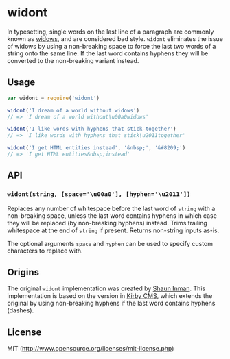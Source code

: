 # widont

In typesetting, single words on the last line of a paragraph are commonly known
as [widows](https://en.wikipedia.org/wiki/Widows_and_orphans), and are
considered bad style. `widont` eliminates the issue of widows by using a
non-breaking space to force the last two words of a string onto the same line.
If the last word contains hyphens they will be converted to the non-breaking
variant instead.

## Usage

```js
var widont = require('widont')

widont('I dream of a world without widows')
// => 'I dream of a world without\u00a0widows'

widont('I like words with hyphens that stick-together')
// => 'I like words with hyphens that stick\u2011together'

widont('I get HTML entities instead', '&nbsp;', '&#8209;')
// => 'I get HTML entities&nbsp;instead'
```

## API

### `widont(string, [space='\u00a0'], [hyphen='\u2011'])`

Replaces any number of whitespace before the last word of `string` with a
non-breaking space, unless the last word contains hyphens in which case they
will be replaced (by non-breaking hyphens) instead. Trims trailing whitespace
at the end of `string` if present. Returns non-string inputs as-is.

The optional arguments `space` and `hyphen` can be used to specify custom
characters to replace with.

## Origins
The original `widont` implementation was created by
[Shaun Inman](https://shauninman.com/archive/2006/08/22/widont_wordpress_plugin).
This implementation is based on the version in
[Kirby CMS](https://github.com/getkirby/toolkit/blob/0ceeb44186ec0e34e45e283ddf0f99a00c192ba9/lib/str.php#L378),
which extends the original by using non-breaking hyphens if the last word
contains hyphens (dashes).

## License

MIT (http://www.opensource.org/licenses/mit-license.php)
